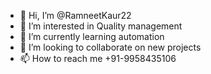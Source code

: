 - 👋 Hi, I’m @RamneetKaur22
- 👀 I’m interested in Quality management
- 🌱 I’m currently learning automation
- 💞️ I’m looking to collaborate on new projects
- 📫 How to reach me +91-9958435106
  
<!---
RamneetKaur22/RamneetKaur22 is a ✨ special ✨ repository because its `README.md` (this file) appears on your GitHub profile.
You can click the Preview link to take a look at your changes.
--->
